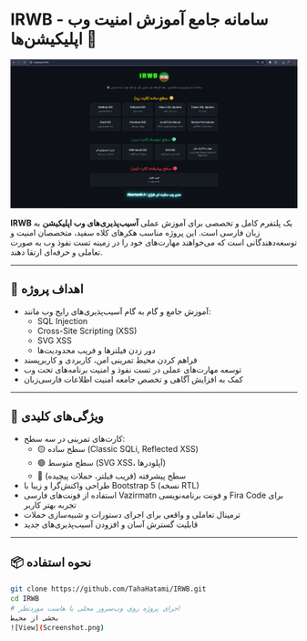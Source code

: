 # IRWB - سامانه جامع آموزش امنیت وب اپلیکیشن‌ها 🚀

![IRWB Logo](Screenshot2.png)

**IRWB** یک پلتفرم کامل و تخصصی برای آموزش عملی **آسیب‌پذیری‌های وب اپلیکیشن** به زبان فارسی است. این پروژه مناسب هکرهای کلاه سفید، متخصصان امنیت و توسعه‌دهندگانی است که می‌خواهند مهارت‌های خود را در زمینه تست نفوذ وب به صورت تعاملی و حرفه‌ای ارتقا دهند.

---

## 🎯 اهداف پروژه

- آموزش جامع و گام به گام آسیب‌پذیری‌های رایج وب مانند:
  - SQL Injection
  - Cross-Site Scripting (XSS)
  - SVG XSS
  - دور زدن فیلترها و فریب محدودیت‌ها
- فراهم کردن محیط تمرینی امن، کاربردی و کاربرپسند
- توسعه مهارت‌های عملی در تست نفوذ و امنیت برنامه‌های تحت وب
- کمک به افزایش آگاهی و تخصص جامعه امنیت اطلاعات فارسی‌زبان

---

## 🚀 ویژگی‌های کلیدی

- کارت‌های تمرینی در سه سطح:
  - 🟡 سطح ساده (Classic SQLi, Reflected XSS)
  - 🟢 سطح متوسط (SVG XSS، آپلودرها)
  - 🔴 سطح پیشرفته (فریب فیلتر، حملات پیچیده)
- طراحی واکنش‌گرا و زیبا با Bootstrap 5 (نسخه RTL)
- استفاده از فونت‌های فارسی Vazirmatn و فونت برنامه‌نویسی Fira Code برای تجربه بهتر کاربر
- ترمینال تعاملی و واقعی برای اجرای دستورات و شبیه‌سازی حملات
- قابلیت گسترش آسان و افزودن آسیب‌پذیری‌های جدید

---

## 📦 نحوه استفاده

```bash
git clone https://github.com/TahaHatami/IRWB.git
cd IRWB
# اجرای پروژه روی وب‌سرور محلی یا هاست موردنظر
بخشی از محیط
![View](Screenshot.png)

